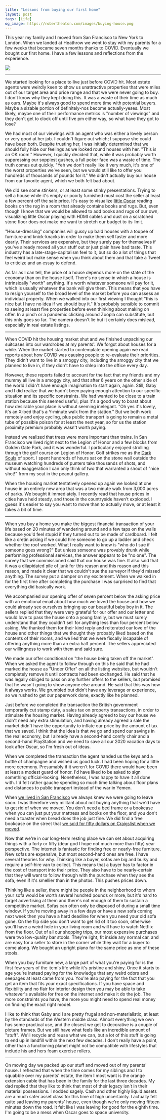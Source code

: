 ```yaml
---
title: "Lessons from buying our first home"
layout: post
tags: [Life]
og_image: https://robertheaton.com/images/buying-house.png
---
```

This year my family and I moved from San Francisco to New York to London. When we landed at Heathrow we went to stay with my parents for a few weeks that became seven months thanks to COVID. Eventually we bought our first home. I have a few lessons and reflections from the experience.

<img src="/images/buying-house.png" />

----

We started looking for a place to live just before COVID hit. Most estate agents were weirdly keen to show us unattractive properties that were miles out of our target area and price range and that we were never going to buy. I don't know why they kept doing this. It was a waste of their time as much as ours. Maybe it's always good to spend more time with potential buyers. Maybe a sizable portion of definitely-nos become actually-yeses. Most likely, maybe one of their performance metrics is "number of viewings" and they don't get to clock off until five pm either way, so what have they got to lose?

We had most of our viewings with an agent who was either a lovely person or very good at her job. I couldn't figure out which; I suppose she could have been both. Despite trusting her, I was initially determined that we should fully hide our feelings as we looked round houses with her. "This is an OK room." However, I quickly decided that, while it was probably worth suppressing our soppiest gushes, a full poker face was a waste of time. The truth comes out quickly. "Yeh we don't really like it very much, it's one of the worst properties we've seen, but we would still like to offer you hundreds of thousands of pounds for it." We didn't actually buy our house from our favorite agent, which we both felt bad about.

We did see some stinkers, or at least some stinky presentations. Trying to sell a house while it's empty or poorly furnished must cost the seller at least a few percent off the sale price. It's easy to visualize [little Oscar][oscar] reading books on the rug in a room that already contains books and rugs. But, even though I know that we would be allowed to add books and rugs of our own, visualizing little Oscar playing with HDMI cables and dust on a scratched stone floor does not make me want to stretch our budget to its limit.

"House-dressing" companies will gussy up bald houses with a toupee of furniture and knick-knacks in order to make them sell faster and more dearly. Their services are expensive, but they surely pay for themselves if you've already moved all your stuff out or just plain have bad taste. This industry has a late-stage-capitalism feel to it, but so do a lot of things that feel weird but make sense when you think about them and that take a Tweet to criticize and an essay to defend.

As far as I can tell, the price of a house depends more on the state of the economy than on the house itself. There's no sense in which a house is intrinsically "worth" anything. It's worth whatever someone will pay for it, which is usually whatever the bank will give them. This means that you have to resign yourself to the broad level of the market before you can assess an individual property. When we walked into our first viewing I thought "this is nice but I have no idea if we should buy it." It's probably sensible to commit to seeing at least five properties before even thinking about making on offer. In a pinch or a pandemic clicking around Zoopla can substitute, but this only goes so far. The camera doesn't lie but it certainly does mislead, especially in real estate listings.

----

When COVID hit the housing market shut and we finished unpacking our suitcases into our wardrobes at my parents'. We forgot about houses for a while. When the market started to contemplate opening again we read reports about how COVID was causing people to re-evaluate their priorities. They didn't want to live in a smoggy city, including the smoggy city that we planned to live in, if they didn't have to shlep into the office every day.  

However, these reports failed to account for the fact that my friends and my mummy all live in a smoggy city, and that after 6 years on the other side of the world I didn't have enough imagination to start again, again. Still, Gaby and I did realize that we hadn't been paying enough attention to our specific situation and its specific constraints. We had wanted to be close to a train station because this seemed useful, plus it's a good way to boast about how desirable your place is without seeming inelegant. "Oh yes it's lovely, it's an X-bed that's a Y-minute walk from the station." But we both work remotely and enjoy cycling, plus public transport is going to remain a metal tube of possible poison for at least the next year, so for us the station proximity premium probably wasn't worth paying.

Instead we realized that trees were more important than trains. In San Francisco we lived right next to the Legion of Honor and a few blocks from Golden Gate Park, and it was wonderful. I particularly enjoyed strolling through the golf course on Legion of Honor. Golf strikes me as the [Dark Souls][ds] of sport. I spent hundreds of hours sat on the stone wall outside the museum watching hundreds of punters take thousands of shots, and without exaggeration I can only think of two that warranted a shout of "nice shot!" from my seat in the peanut gallery.

When the housing market tentatively opened up again we looked at one house in an entirely new area that was a two minute walk from 3,000 acres of parks. We bought it immediately. I recently read that house prices in cities have held steady, and those in the countryside haven't exploded. I guess it's easier to say you want to move than to actually move, or at least it takes a bit of time.

----

When you buy a home you make the biggest financial transaction of your life based on 20 minutes of wandering around and a few taps on the walls because you'd feel stupid if they turned out to be made of cardboard. I felt like a cretin asking if we could hire someone to go up a ladder and check whether the roof worked. What I really want to know is "who do I sue if someone goes wrong?" But unless someone was provably drunk while performing professional services, the answer appears to be "no one". The survey that we commissioned said that our house was fine. It also said that it was a dilapidated pile of junk for this reason and this reason and this reason, and made it clear that we couldn't sue the surveyor if they'd missed anything. The survey put a damper on my excitement. When we walked in for the first time after completing the purchase I was surprised to find that everything did basically work. 

We accompanied our opening offer of seven percent below the asking price with an emotional email about how much we loved the house and how we could already see ourselves bringing up our beautiful baby boy in it. The sellers replied that they were very grateful for our offer and our letter and would love to pass the house onto a young family, but we must surely understand that they couldn't sell for anything less than four percent below asking. We thanked them for their kind reply and reiterated our love of the house and other things that we thought they probably liked based on the contents of their rooms, and we lied that we were fiscally incapable of offering anything more than an extra half percent. The sellers appreciated our willingness to work with them and said sure.

We made our offer conditional on "the house being taken off the market". When we asked the agent to follow through on this he said that he had marked the house as "Under Offer" on all the listing websites, but wouldn't completely remove it until contracts had been exchanged. He said that he was legally obliged to pass on any further offers to the sellers, but promised that he wasn't going to show anyone else around. He said that this was how it always works. We grumbled but didn't have any leverage or experience, so we rushed to get our paperwork done, exactly like he planned.

Just before we completed the transaction the British government temporarily cut stamp duty, a sales tax on property transactions, in order to stimulate the housing market. Having already agreed to buy our house we didn't need any extra stimulation, and having already agreed a sale the market didn't have the opportunity to inflate our price by the amount of tax that we saved. I think that the idea is that we go and spend our savings in the real economy, but I already have a second-hand comfy chair and a second-hand PlayStation and we need to save all our 2020 vacation days to look after Oscar, so I'm fresh out of ideas.

When we completed the transaction the agent handed us the keys and a bottle of champagne and wished us good luck. I had been hoping for a little more ceremony. Presumably if it weren't for COVID there would have been at least a modest guard of honor. I'd have liked to be asked to sign something official-looking. Nonetheless, I was happy to have it all done with. I'd felt rather gauche spending so much time talking about floor plans and distances to public transport instead of the war in Yemen.

When [we lived in San Francisco][sf] we always knew we were going to leave soon. I was therefore very militant about not buying anything that we'd have to get rid of when we moved. You don't need a bed frame or a bookcase when you can just put your mattress and books on the floor, and you don't need a toaster when bread does the job just fine. We did find a free bookcase on the street that [we sold for fifty dollars on Craigslist when we moved][craig].

Now that we're in our long-term resting place we can set about acquiring things with a forty or fifty (dear god I hope not much more than fifty) year perspective. The internet is fantastic for finding free or nearly-free furniture. New sofas are expensive, but most second-hand ones are free. I have several theories for why. Thinking like a buyer, sofas are big and bulky and require a self-hire van to collect. This means that a buyer has to factor in the cost of transport into their price. They also have to be nearly-certain that they will want to follow through with the purchase when they see the sofa, even if it's smellier than in the photos. This pushes prices down.

Thinking like a seller, there might be people in the neighborhood to whom your sofa would be worth several hundred pounds or more, but it's hard to target advertising at them and there's not enough of them to sustain a competitive market. Sofas can often only be disposed of during a small time window. If you're moving away in a few days or have a new sofa coming next week then you have a hard deadline for when you need your old sofa gone. On the flip side you don't want to get rid of it too soon, otherwise you'll have a weird hole in your living room and will have to watch Netflix from the floor. Out of all our shopping trips, our most expensive purchases were two low-quality bar stools. They're light, fit inside any normal car, and are easy for a seller to store in the corner while they wait for a buyer to come along. We bought an upright piano for the same price as one of these stools.

When you buy furniture new, a large part of what you're paying for is the first few years of the item's life while it's pristine and shiny. Once it starts to age you're instead paying for the knowledge that any weird odors and seepages at least came from you. You're also paying for the fact that you get an item that fits your exact specifications. If you have space and flexibility and no flair for interior design then you may be able to take whatever's available for free on the internet and make it do the job. The more constraints you have, the more you might need to spend real money on finding the exact right model.

I like to think that Gaby and I are pretty frugal and non-materialistic, at least by the standards of the Western middle class. Almost everything we own has some practical use, and the closest we get to decorative is a couple of picture frames. But we still have what feels like an incredible amount of "stuff". We'll recycle and reuse what we can, but a lot of this stuff is going to end up in landfill within the next few decades. I don't really have a point, other than a functioning planet might not be compatible with lifestyles that include his and hers foam exercise rollers.

----

On moving day we packed up our stuff and moved out of my parents' house. I reflected that when the time comes for my siblings and I to squabble over my parents' estate, the item I most want is the orange extension cable that has been in the family for the last three decades. My dad replied that they like to think that most of their legacy isn't in their material possessions. I nodded sagely. Cash and other highly liquid assets are a much safer asset class for this time of high uncertainty. I actually felt quite sad leaving my parents' house, even though we're only moving fifteen minutes down the road. It felt like I was leaving for good for the eighth time. I'm going to be a mess when Oscar goes to space university.

[oscar]: https://robertheaton.com/2019/06/17/childbirth-a-fathers-eye-view/
[sf]: https://robertheaton.com/2014/10/25/tales-from-a-san-francisco-housing-search/
[craig]: https://robertheaton.com/2019/07/23/maximizing-profit-and-evaluating-success-as-a-craigslist-seller/
[ds]: https://robertheaton.com/2018/11/23/the-therapeutic-properties-and-applications-of-dark-souls/
